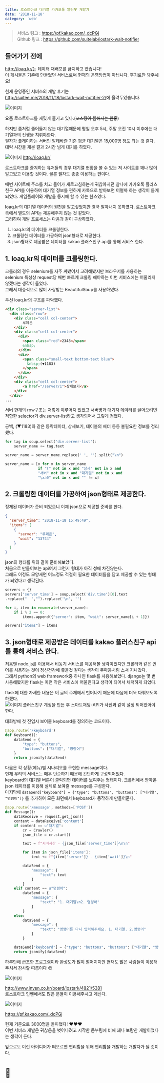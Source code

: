 ```yaml
---
title: 로스트아크 대기열 카카오톡 알림봇 개발기
date: '2018-11-18'
category: 'web'
---
```


> 서비스 링크 : <https://pf.kakao.com/_dcPGj>  
> Github 링크 : <https://github.com/suitelab/lostark-wait-notifier>

## 들어가기 전에
<http://loaq.kr/>는 데이터 재배포를 금지하고 있습니다!  
이 게시물은 기존에 만들었던 서비스로써 현재의 운영방법이 아닙니다. 후기로만 봐주세요!

현재 운영중인 서비스의 개발 후기는  
<http://suitee.me/2018/11/18/lostark-wait-notifier-2/>에 올려두었습니다.

![이미지](loa1.png)

요즘 로스트아크를 재밌게 즐기고 있다.(~~포스팅이 뜸해지는 원흉~~)  

하지만 좀처럼 줄어들지 않는 대기열때문에 평일 오후 5시, 주말 오전 10시 이후에는 대기열과의 전쟁을 치뤄야한다.  
필자가 플레이하는 서버인 알데바란 기준 평균 대기열은 15,000명 정도 되는 것 같다. 대략 시간을 재본 결과 2시간 넘게 대기를 하였다.  

![이미지](loaq.png)
http://loaq.kr/

로스트아크를 즐겨하는 유저들의 경우 대기열 현황을 볼 수 있는 저 사이트를 꽤나 많이 알고있고 이용할 것이다. 물론 필자도 종종 이용하는 편이다.

매번 사이트에 주소를 치고 들어가 새로고침하는게 귀찮아지던 찰나에 카카오톡 플러스친구 API를 이용하여 대기열 정보를 편하게 카톡으로 받아보면 어떨까 하는 생각이 들게 되었다. 게임플레이와 개발을 동시에 할 수 있는 찬스였다.

loaq.kr의 대기열 데이터의 원천을 알고싶었지만 결국 알아내지 못하였다. 로스트아크 측에서 별도의 API는 제공해주지 않는 것 같았다.  
그리하여 개발 프로세스는 다음과 같이 구상하였다.

1. loaq.kr의 데이터를 크롤링한다.
2. 크롤링한 데이터를 가공하여 json형태로 제공한다.
3. json형태로 제공받은 데이터를 kakao 플러스친구 api를 통해 서비스 한다.

## 1. loaq.kr의 데이터를 크롤링한다.
크롤러의 경우 selenium를 자주 써봤어서 고려해봤지만 브라우저를 사용하는 selenium 특성상 request당 매번 빠르게 크롤링 해야하는 이번 서비스에는 어울리지 않겠다는 생각이 들었다.  
그래서 대중적으로 많이 사랑받는 BeautifulSoup를 사용하였다.

우선 loaq.kr의 구조를 파악했다.

```html
<div class="server-list">
  <div class="row">
    <div class="cell col-center">
        루페온
    </div>
    <div class="cell col-center">
      <div>
        <span class="red">2348</span>
        &nbsp;
      </div>
      <div>
        <span class="small-text bottom-text blue">
          &nbsp;(▼1183)
        </span>
      </div>
    </div>
    <div class="cell col-center">
        <a href="/server/1">상세보기</a>  
    </div>
  </div>
...
```
서버 한개의 row구조는 저렇게 이루어져 있었고 서버명과 대기자 데이터를 끌어오려면 적합한 selector가 div.server-list라고 생각되어서 그렇게 정했다.

공백, (▼1183)와 같은 등락데이터, 상세보기, 테이블의 헤더 등등 불필요한 정보를 정리했다.

```py
for tag in soup.select('div.server-list'):
    server_name += tag.text

server_name = server_name.replace(' ', '').split("\n")

server_name = [x for x in server_name
               if "(" not in x and "상세" not in x and
               "서버" not in x and "대기열" not in x and
               "\xa0" not in x and "" != x]
```

## 2. 크롤링한 데이터를 가공하여 json형태로 제공한다.
정제된 데이터가 준비 되었으니 이제 json으로 제공할 준비를 한다.
```json
{
  "server_time": "2018-11-18 15:49:49",
  "items": [
    {
      "server": "루페온",
      "wait": "13744"
    }
  ]
}
```
json의 형태를 위와 같이 준비해보았다.  
처음으로 만들어보는 api여서 그런지 형태가 아직 성에 차진않는다.  
그래도 이정도 모양새면 어느정도 적절히 필요한 데이터들을 담고 제공할 수 있는 형태가 되었다고 생각된다.

```py
servers = {}
servers['server_time'] = soup.select('div.time')[0].text
.replace("  ","").replace('\n', '')

for i, item in enumerate(server_name):
    if i % 2 == 0:
        items.append({"server": item, "wait": server_name[i + 1]})

servers["items"] = items
```

## 3. json형태로 제공받은 데이터를 kakao 플러스친구 api를 통해 서비스 한다.

처음엔 node.js를 이용해서 비동기 서비스를 제공해볼 생각이었지만 크롤러와 같은 언어를 사용하는 것이 정신건강에 좋을것 같다는 생각이 주마등처럼 스쳐 지나갔다.  
그래서 python의 web framework중 하나인 flask를 사용해보았다.
django는 몇 번 사용해봤지만 flask는 이런 작은 서비스에 어울린다고 생각이 되어서 채택하게 되었다.  

flask에 대한 자세한 내용은 이 글의 주제에서 벗어나기 때문에 다음에 더욱 다뤄보도록 하겠다.  
![이미지](plus_1.png)
플러스친구 계정을 만든 후 스마트채팅-API가 사진과 같이 설정 되어있어야한다.

대화방에 첫 진입시 보여줄 keyboard를 정의하는 코드이다.
```py
@app.route('/keyboard')
def Keyboard():
    dataSend = {
        "type": "buttons",
        "buttons": ["대기열", "명령어"]
    }
    return jsonify(dataSend)
```

다음은 각 상황(메뉴)별 시나리오를 구현한 message이다.  
현재 우리의 서비스는 매우 단순하기 때문에 간단하게 구성되어있다.  
keyboard의 대기열 버튼이 클릭되면 데이터를 보여주는 형태이다. 크롤러에서 받아온 json 데이터를 이용해 실제로 보여줄 message를 구성한다.  
마지막에 `dataSend["keyboard"] = {"type": "buttons", "buttons": ["대기열", "명령어"]}` 를 추가하여 모든 화면에서 keyboard가 동작하게 만들어준다.

```py
@app.route('/message', methods=['POST'])
def Message():
    dataReceive = request.get_json()
    content = dataReceive['content']
    if content == u"대기열":
        cr = Crawler()
        json_file = cr.start()

        text = f"서버시간 - {json_file['server_time']}\n\n"

        for item in json_file['items']:
            text += f"{item['server']} - {item['wait']}\n"

        dataSend = {
            "message": {
                "text": text
            }
        }
    elif content == u"명령어":
        dataSend = {
            "message": {
                "text": "1. 대기열\n2. 명령어"
            }
        }
    else:
        dataSend = {
            "message": {
                "text": "명령어를 다시 입력해주세요. 1. 대기열, 2.명령어"
            }
        }

    dataSend["keyboard"] = {"type": "buttons", "buttons": ["대기열", "명령어"]}
    return jsonify(dataSend)
```

하루만에 급조한 프로그램이라 완성도가 많이 떨어지지만 현재도 많은 사람들이 이용해주셔서 감사할 따름이다 😊

![이미지](loa2.png)

<http://www.inven.co.kr/board/lostark/4821/5381>  
로스트아크 인벤에서도 많은 분들이 이용해주시고 계신다.

![이미지](plus_2.png)

<https://pf.kakao.com/_dcPGj>

현재 기준으로 3000명을 돌파했다! ❤️❤️❤️  
이번 서비스 개발은 귀찮음을 벗어나려고 시작한 몸부림에 비해 꽤나 보람찬 개발이었다는 생각이 든다.

앞으로도 이런 아이디어가 떠오르면 편리함을 위해 편리함을 개발하는 개발자가 될 것이다.

# 🛴
